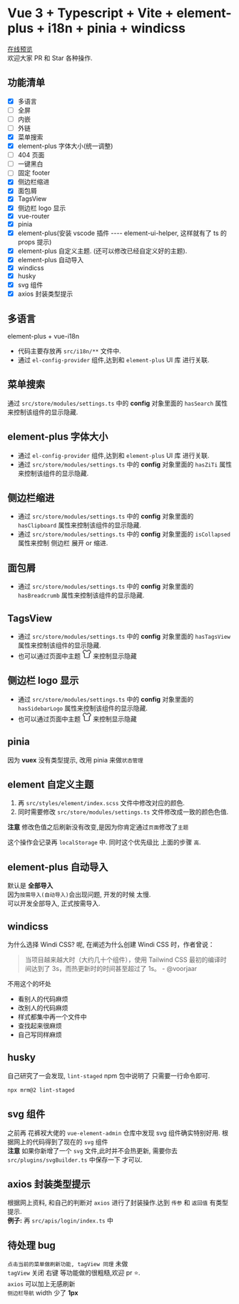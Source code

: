 # Vue 3 + Typescript + Vite + element-plus + i18n + pinia + windicss

[在线预览](https://jack-pearson.github.io/vue3-element-admin/)  
欢迎大家 PR 和 Star 各种操作.

## 功能清单

- [x] 多语言
- [ ] 全屏
- [ ] 内嵌
- [ ] 外链
- [x] 菜单搜索
- [x] element-plus 字体大小(统一调整)
- [ ] 404 页面
- [ ] 一键黑白
- [ ] 固定 footer
- [x] 侧边栏缩进
- [x] 面包屑
- [x] TagsView
- [x] 侧边栏 logo 显示
- [x] vue-router
- [x] pinia
- [x] element-plus(安装 vscode 插件 ---- element-ui-helper, 这样就有了 ts 的 props 提示)
- [x] element-plus 自定义主题. (还可以修改已经自定义好的主题).
- [x] element-plus 自动导入
- [x] windicss
- [x] husky
- [x] svg 组件
- [x] axios 封装类型提示

## 多语言

element-plus + vue-i18n

- 代码主要存放再 `src/i18n/**` 文件中.
- 通过 `el-config-provider` 组件,达到和 `element-plus` UI 库 进行关联.

## 菜单搜索

通过 `src/store/modules/settings.ts` 中的 **config** 对象里面的 `hasSearch` 属性来控制该组件的显示隐藏.

## element-plus 字体大小

- 通过 `el-config-provider` 组件,达到和 `element-plus` UI 库 进行关联.
- 通过 `src/store/modules/settings.ts` 中的 **config** 对象里面的 `hasZiTi` 属性来控制该组件的显示隐藏.

## 侧边栏缩进

- 通过 `src/store/modules/settings.ts` 中的 **config** 对象里面的 `hasClipboard` 属性来控制该组件的显示隐藏.
- 通过 `src/store/modules/settings.ts` 中的 **config** 对象里面的 `isCollapsed` 属性来控制 侧边栏 展开 or 缩进.

## 面包屑

- 通过 `src/store/modules/settings.ts` 中的 **config** 对象里面的 `hasBreadcrumb` 属性来控制该组件的显示隐藏.

## TagsView

- 通过 `src/store/modules/settings.ts` 中的 **config** 对象里面的 `hasTagsView` 属性来控制该组件的显示隐藏.
- 也可以通过页面中主题 <img src="./src/components/svg-icon/svg/theme.svg" style="width: 20px; height: 20px" /> 来控制显示隐藏

## 侧边栏 logo 显示

- 通过 `src/store/modules/settings.ts` 中的 **config** 对象里面的 `hasSidebarLogo` 属性来控制该组件的显示隐藏.
- 也可以通过页面中主题 <img src="./src/components/svg-icon/svg/theme.svg" style="width: 20px; height: 20px" /> 来控制显示隐藏

## pinia

因为 **vuex** 没有类型提示, 改用 pinia 来做`状态管理`

## element 自定义主题

1. 再 `src/styles/element/index.scss` 文件中修改对应的颜色.
2. 同时需要修改 `src/store/modules/settings.ts` 文件修改成一致的颜色色值.

**注意** 修改色值之后刷新没有改变,是因为你肯定通过`页面`修改了`主题`

这个操作会记录再 `localStorage` 中. 同时这个优先级比 上面的步骤 `高`.

## element-plus 自动导入

默认是 **全部导入**  
因为`按需导入(自动导入)`会出现问题, 开发的时候 太慢.  
可以开发全部导入, 正式按需导入.

## windicss

为什么选择 Windi CSS? 呢, 在阐述为什么创建 Windi CSS 时，作者曾说：

> 当项目越来越大时（大约几十个组件），使用 Tailwind CSS 最初的编译时间达到了 3s，而热更新时的时间甚至超过了 1s。 - @voorjaar

不用这个的坏处

- 看别人的代码麻烦
- 改别人的代码麻烦
- 样式都集中再一个文件中
- 查找起来很麻烦
- 自己写同样麻烦

## husky

自己研究了一会发现, `lint-staged` npm 包中说明了 只需要一行命令即可.

```bash
npx mrm@2 lint-staged
```

## svg 组件

之前再 花裤衩大佬的 `vue-element-admin` 仓库中发现 svg 组件确实特别好用. 根据网上的代码得到了现在的 `svg` 组件  
**注意** 如果你新增了一个 `svg` 文件,此时并不会热更新, 需要你去 `src/plugins/svgBuilder.ts` 中保存一下 才可以.

## axios 封装类型提示

根据网上资料, 和自己的判断对 `axios` 进行了封装操作.达到 `传参` 和 `返回值` 有类型提示.  
**例子:** 再 `src/apis/login/index.ts` 中

## 待处理 bug

`点击当前的菜单做刷新功能, tagView 同理` 未做  
`tagView` 关闭 右键 等功能做的很粗糙,欢迎 pr ⭐️.  
`axios` 可以加上无感刷新  
`侧边栏导航` width 少了 **1px**

